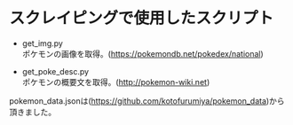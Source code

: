 # スクレイピングで使用したスクリプト
- get_img.py  
    ポケモンの画像を取得。(https://pokemondb.net/pokedex/national)

- get_poke_desc.py  
    ポケモンの概要文を取得。(http://pokemon-wiki.net)

pokemon_data.jsonは(https://github.com/kotofurumiya/pokemon_data)から頂きました。
